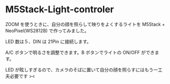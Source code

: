 # M5Stack-Light-controler

ZOOM を使うときに、自分の顔を照らして映りをよくするライトを M5Stack + NeoPixel(WS2812B) で作ってみました。

LED 数は５、DIN は 21Pin に接続します。

A/C ボタンで明るさを調整できます。B ボタンでライトの ON/OFF ができます。

LED が眩しすぎるので、カメラのそばに置いて自分の顔を照らすにはもう一工夫必要です ><
